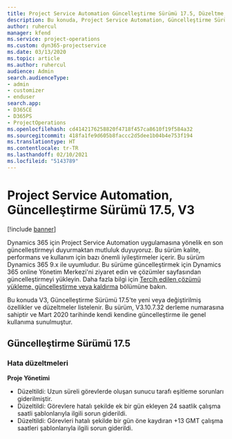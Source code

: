 ```yaml
---
title: Project Service Automation Güncelleştirme Sürümü 17.5, Düzeltme, V3'teki yenilikler veya değişiklikler
description: Bu konuda, Project Service Automation, Güncelleştirme Sürümü 17.5, V3'teki özellikler ve düzeltmeler listelenir.
author: ruhercul
manager: kfend
ms.service: project-operations
ms.custom: dyn365-projectservice
ms.date: 03/13/2020
ms.topic: article
ms.author: ruhercul
audience: Admin
search.audienceType:
- admin
- customizer
- enduser
search.app:
- D365CE
- D365PS
- ProjectOperations
ms.openlocfilehash: cd4142176258820f4718f457ca8610f19f584a32
ms.sourcegitcommit: 418fa1fe9d605b8faccc2d5dee1b04b4e753f194
ms.translationtype: HT
ms.contentlocale: tr-TR
ms.lasthandoff: 02/10/2021
ms.locfileid: "5143789"
---
```

# <a name="project-service-automation-update-release-175-v3"></a>Project Service Automation, Güncelleştirme Sürümü 17.5, V3

[!include [banner](../includes/psa-now-project-operations.md)]

Dynamics 365 için Project Service Automation uygulamasına yönelik en son güncelleştirmeyi duyurmaktan mutluluk duyuyoruz. Bu sürüm kalite, performans ve kullanım için bazı önemli iyileştirmeler içerir.  Bu sürüm Dynamics 365 9.x ile uyumludur. Bu sürüme güncelleştirmek için Dynamics 365 online Yönetim Merkezi'ni ziyaret edin ve çözümler sayfasından güncelleştirmeyi yükleyin. Daha fazla bilgi için [Tercih edilen çözümü yükleme, güncelleştirme veya kaldırma](https://docs.microsoft.com/power-platform/admin/install-remove-preferred-solution) bölümüne bakın.

Bu konuda V3, Güncelleştirme Sürümü 17.5'te yeni veya değiştirilmiş özellikler ve düzeltmeler listelenir. Bu sürüm, V3.10.7.32 derleme numarasına sahiptir ve Mart 2020 tarihinde kendi kendine güncelleştirme ile genel kullanıma sunulmuştur.


## <a name="update-release-175"></a>Güncelleştirme Sürümü 17.5

### <a name="bug-fixes"></a>Hata düzeltmeleri


**Proje Yönetimi**

- Düzeltildi: Uzun süreli görevlerde oluşan sunucu tarafı eşitleme sorunları giderilmiştir.
- Düzeltildi: Görevlere hatalı şekilde ek bir gün ekleyen 24 saatlik çalışma saatli şablonlarıyla ilgili sorun giderildi.
- Düzeltildi: Görevleri hatalı şekilde bir gün öne kaydıran +13 GMT çalışma saatleri şablonlarıyla ilgili sorun giderildi.

